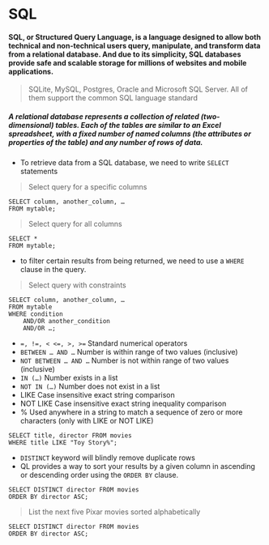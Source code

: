 # SQL
#### SQL, or Structured Query Language, is a language designed to allow both technical and non-technical users query, manipulate, and transform data from a relational database. And due to its simplicity, SQL databases provide safe and scalable storage for millions of websites and mobile applications.
> SQLite, MySQL, Postgres, Oracle and Microsoft SQL Server. All of them support the common SQL language standard

##### A relational database represents a collection of related (two-dimensional) tables. Each of the tables are similar to an Excel spreadsheet, with a fixed number of named columns (the attributes or properties of the table) and any number of rows of data.
* To retrieve data from a SQL database, we need to write `SELECT` statements
> Select query for a specific columns
```
SELECT column, another_column, …
FROM mytable;
```
> Select query for all columns
```
SELECT * 
FROM mytable;
```
* to filter certain results from being returned, we need to use a `WHERE` clause in the query. 
> Select query with constraints
```
SELECT column, another_column, …
FROM mytable
WHERE condition
    AND/OR another_condition
    AND/OR …;
```

 - `=, !=, < <=, >, >=`	Standard numerical operators
 - `BETWEEN … AND …`	Number is within range of two values (inclusive)
 - `NOT BETWEEN … AND …`	Number is not within range of two values (inclusive)
 - `IN (…)`	Number exists in a list	
 - `NOT IN (…)`	Number does not exist in a list
 - LIKE	Case insensitive exact string comparison
 - NOT LIKE	Case insensitive exact string inequality comparison	
 - %	Used anywhere in a string to match a sequence of zero or more characters (only with LIKE or NOT LIKE)	
```
SELECT title, director FROM movies 
WHERE title LIKE "Toy Story%";
```

* `DISTINCT` keyword will blindly remove duplicate rows
* QL provides a way to sort your results by a given column in ascending or descending order using the `ORDER BY` clause.

```
SELECT DISTINCT director FROM movies
ORDER BY director ASC;
```
> List the next five Pixar movies sorted alphabetically 
```
SELECT DISTINCT director FROM movies
ORDER BY director ASC;
```